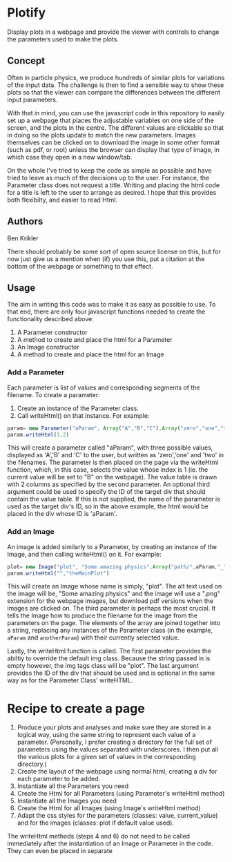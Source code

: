 Plotify
=======
Display plots in a webpage and provide the viewer with controls to change the parameters used to make the plots.

Concept
-------
Often in particle physics, we produce hundreds of similar plots for variations of the input data.
The challenge is then to find a sensible way to show these plots so that the viewer can compare the differences between the different input parameters.

With that in mind, you can use the javascript code in this repository to easily set up a webpage that places the adjustable variables on one side of the screen, and the plots in the centre.
The different values are clickable so that in doing so the plots update to match the new parameters. Images themselves can be clicked on to download the image in some other format (such as pdf, or root) unless the browser can display that type of image, in which case they open in a new window/tab.

On the whole I've tried to keep the code as simple as possible and have tried to leave as much of the decisions up to the user.
For instance, the Parameter class does not request a title.  Writing and placing the html code for a title is left to the user to arrange as desired.
I hope that this provides both flexibilty, and easier to read Html.

Authors 
-------
Ben Krikler

There should probably be some sort of open source license on this, but for now just give us a mention when (if) you use this, put a citation at the bottom of the webpage or something to that effect.

Usage
-----
The aim in writing this code was to make it as easy as possible to use.
To that end, there are only four javascript functions needed to create the functionality described above:
1. A Parameter constructor
2. A method to create and place the html for a Parameter
3. An Image constructor
4. A method to create and place the html for an Image

### Add a Parameter
Each parameter is list of values and corresponding segments of the filename.
To create a parameter:
1) Create an instance of the Parameter class.
2) Call writeHtml() on that instance.
For example:

```javascript
param= new Parameter("aParam", Array("A","B","C"),Array("zero","one","two"))
param.writeHtml(1,2)
```
This will create a parameter called "aParam", with three possible values, displayed as 'A','B' and 'C' to the user, but written as 'zero','one' and 'two' in the filenames.
The parameter is then placed on the page via the writeHtml function, which, in this case, selects the value whose index is 1 (ie. the current value will be set to "B" on the webpage).
The value table is drawn with 2 columns as specified by the second parameter.
An optional third argument could be used to specify the ID of the target div that should contain the value table.
If this is not supplied, the name of the parameter is used as the target div's ID, so in the above example, the html would be placed in the div whose ID is 'aParam'.

### Add an Image
An image is added similarly to a Parameter, by creating an instance of the Image, and then calling writeHtml() on it.
For example:

```javascript
plot= new Image("plot", "Some amazing physics",Array("path/",aParam,"_",anotherParam,"/plot"),"png","pdf")
param.writeHtml("","theMainPlot")
```
This will create an Image whose name is simply, "plot".  The alt text used on the image will be, "Some amazing physics" and the image will use a ".png" extension for the webpage images, but download pdf versions when the images are clicked on.
The third parameter is perhaps the most crucial.  It tells the Image how to produce the filename for the image from the parameters on the page.  The elements of the array are joined together into a string, replacing any instances of the Parameter class (in the example, `aParam` and `anotherParam`) with their currently selected value.

Lastly, the writeHtml function is called.  The first parameter provides the abiltiy to override the default img class.  Because the string passed in is empty however, the img tags class will be "plot".  The last argument provides the ID of the div that should be used and is optional in the same way as for the Parameter Class' writeHTML.

Recipe to create a page
=======================
1. Produce your plots and analyses and make sure they are stored in a logical way, using the same string to represent each value of a parameter. 
   (Personally, I prefer creating a directory for the full set of parameters using the values separated with underscores. I then put all the various plots for a given set of values in the corresponding directory.)
2. Create the layout of the webpage using normal html, creating a div for each parameter to be added.
3. Instantiate all the Parameters you need
4. Create the Html for all Parameters (using Parameter's writeHtml method)
5. Instantiate all the Images you need
6. Create the Html for all Images (using Image's writeHtml method)
7. Adapt the css styles for the parameters (classes: value, current_value) and for the images (classes: plot if default value used).

The writeHtml methods (steps 4 and 6) do not need to be called immediately after the instantiation of an Image or Parameter in the code.  They can even be placed in separate <script> tags under the div itself if you think it's easier to read the html code.

Notes
=====
1. All images use relative links to find the image source.
2. The ControllableElements object implements a form of the Observer pattern (I think).
3. ICHEP servers can only do static server-side includes, so that to achieve the desired affect for this project, we must use javascript that is run by the client's machine.
